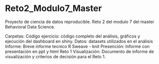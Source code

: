 # Reto2_Modulo7_Master
Proyecto de ciencia de datos reproducible. Reto 2 del modulo 7 del master Behavioral Data Science.

Carpetas:
Código ejercicio: código completo del análisis, gráficos y ejecución del dashboard en shiny.
Datos: datasets utilizados en el análisis
Informe: Breve informe tecnico R Sweave - knit
Presención: Informe con presentación en ppt y html
Reto 1 Visualización: Documento de informe de visualización y criterios de decisión para el Reto 1.


